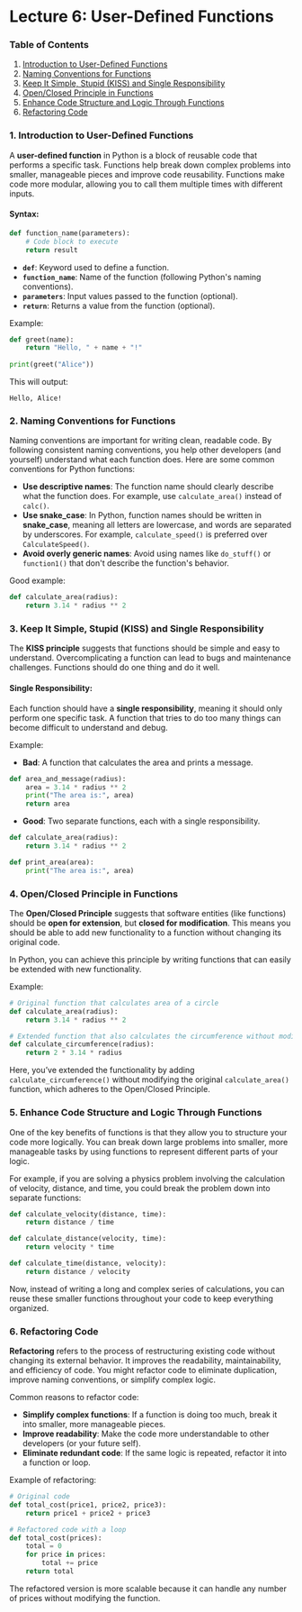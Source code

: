 # Lecture 6: User-Defined Functions

### **Table of Contents**

1. [Introduction to User-Defined Functions](#introduction-to-user-defined-functions)
2. [Naming Conventions for Functions](#naming-conventions-for-functions)
3. [Keep It Simple, Stupid (KISS) and Single Responsibility](#keep-it-simple-stupid-kiss-and-single-responsibility)
4. [Open/Closed Principle in Functions](#open-closed-principle-in-functions)
5. [Enhance Code Structure and Logic Through Functions](#enhance-code-structure-and-logic-through-functions)
6. [Refactoring Code](#refactoring-code)

### 1. **Introduction to User-Defined Functions**

A **user-defined function** in Python is a block of reusable code that performs a specific task. Functions help break down complex problems into smaller, manageable pieces and improve code reusability. Functions make code more modular, allowing you to call them multiple times with different inputs.

#### Syntax:
```python
def function_name(parameters):
    # Code block to execute
    return result
```

- **`def`**: Keyword used to define a function.
- **`function_name`**: Name of the function (following Python's naming conventions).
- **`parameters`**: Input values passed to the function (optional).
- **`return`**: Returns a value from the function (optional).

Example:
```python
def greet(name):
    return "Hello, " + name + "!"
    
print(greet("Alice"))
```

This will output:
```
Hello, Alice!
```

### 2. **Naming Conventions for Functions**

Naming conventions are important for writing clean, readable code. By following consistent naming conventions, you help other developers (and yourself) understand what each function does. Here are some common conventions for Python functions:

- **Use descriptive names**: The function name should clearly describe what the function does. For example, use `calculate_area()` instead of `calc()`.
- **Use snake_case**: In Python, function names should be written in **snake_case**, meaning all letters are lowercase, and words are separated by underscores. For example, `calculate_speed()` is preferred over `CalculateSpeed()`.
- **Avoid overly generic names**: Avoid using names like `do_stuff()` or `function1()` that don't describe the function's behavior.

Good example:
```python
def calculate_area(radius):
    return 3.14 * radius ** 2
```

### 3. **Keep It Simple, Stupid (KISS) and Single Responsibility**

The **KISS principle** suggests that functions should be simple and easy to understand. Overcomplicating a function can lead to bugs and maintenance challenges. Functions should do one thing and do it well.

#### **Single Responsibility**:
Each function should have a **single responsibility**, meaning it should only perform one specific task. A function that tries to do too many things can become difficult to understand and debug.

Example:
- **Bad**: A function that calculates the area and prints a message.
```python
def area_and_message(radius):
    area = 3.14 * radius ** 2
    print("The area is:", area)
    return area
```

- **Good**: Two separate functions, each with a single responsibility.
```python
def calculate_area(radius):
    return 3.14 * radius ** 2

def print_area(area):
    print("The area is:", area)
```

### 4. **Open/Closed Principle in Functions**

The **Open/Closed Principle** suggests that software entities (like functions) should be **open for extension**, but **closed for modification**. This means you should be able to add new functionality to a function without changing its original code.

In Python, you can achieve this principle by writing functions that can easily be extended with new functionality.

Example:
```python
# Original function that calculates area of a circle
def calculate_area(radius):
    return 3.14 * radius ** 2

# Extended function that also calculates the circumference without modifying the original function
def calculate_circumference(radius):
    return 2 * 3.14 * radius
```

Here, you’ve extended the functionality by adding `calculate_circumference()` without modifying the original `calculate_area()` function, which adheres to the Open/Closed Principle.

### 5. **Enhance Code Structure and Logic Through Functions**

One of the key benefits of functions is that they allow you to structure your code more logically. You can break down large problems into smaller, more manageable tasks by using functions to represent different parts of your logic.

For example, if you are solving a physics problem involving the calculation of velocity, distance, and time, you could break the problem down into separate functions:
```python
def calculate_velocity(distance, time):
    return distance / time

def calculate_distance(velocity, time):
    return velocity * time

def calculate_time(distance, velocity):
    return distance / velocity
```

Now, instead of writing a long and complex series of calculations, you can reuse these smaller functions throughout your code to keep everything organized.

### 6. **Refactoring Code**

**Refactoring** refers to the process of restructuring existing code without changing its external behavior. It improves the readability, maintainability, and efficiency of code. You might refactor code to eliminate duplication, improve naming conventions, or simplify complex logic.

Common reasons to refactor code:
- **Simplify complex functions**: If a function is doing too much, break it into smaller, more manageable pieces.
- **Improve readability**: Make the code more understandable to other developers (or your future self).
- **Eliminate redundant code**: If the same logic is repeated, refactor it into a function or loop.

Example of refactoring:
```python
# Original code
def total_cost(price1, price2, price3):
    return price1 + price2 + price3

# Refactored code with a loop
def total_cost(prices):
    total = 0
    for price in prices:
        total += price
    return total
```

The refactored version is more scalable because it can handle any number of prices without modifying the function.